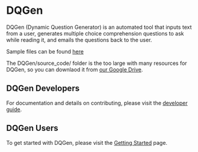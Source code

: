 # DQGen
DQGen (Dynamic Question Generator) is an automated tool that inputs text from a user, generates multiple choice comprehension questions to ask while reading it, and emails the questions back to the user.

Sample files can be found [here](documentation/sample_files)

The DQGen/source_code/ folder is the too large with many resources for DQGen, so you can downlaod it from [our Google Drive](https://drive.google.com/drive/folders/16yIiYNcys6ZksrHPmZ3LWM0TE60ShScj).

## DQGen Developers
For documentation and details on contributing, please visit the [developer guide](documentation/dev).

## DQGen Users
To get started with DQGen, please visit the [Getting Started](documentation/user) page.
